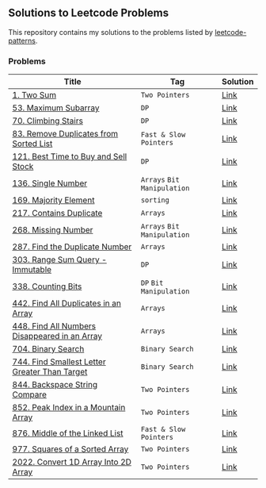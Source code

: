 ## Solutions to Leetcode Problems
This repository contains my solutions to the problems listed by [leetcode-patterns](https://seanprashad.com/leetcode-patterns/).


### Problems
| Title | Tag | Solution |
| --- | --- | --- |
|[1. Two Sum](https://leetcode.com/problems/two-sum/)  | `Two Pointers` | [Link](https://github.com/hmsayem/leetcode-patterns/blob/main/twoSum.cpp) |
|[53. Maximum Subarray](https://leetcode.com/problems/maximum-subarray/)  | `DP` | [Link](https://github.com/hmsayem/leetcode-patterns/blob/main/maxSubArray.cpp) |
|[70. Climbing Stairs](https://leetcode.com/problems/climbing-stairs/)  | `DP` | [Link](https://github.com/hmsayem/leetcode-patterns/blob/main/climbStairs.cpp) |
|[83. Remove Duplicates from Sorted List](https://leetcode.com/problems/remove-duplicates-from-sorted-list/)  | `Fast & Slow Pointers` | [Link](https://github.com/hmsayem/leetcode-patterns/blob/main/deleteDuplicates.cpp) |
|[121. Best Time to Buy and Sell Stock](https://leetcode.com/problems/best-time-to-buy-and-sell-stock/)  | `DP` | [Link](https://github.com/hmsayem/leetcode-patterns/blob/main/maxProfit.cpp) |
|[136. Single Number](https://leetcode.com/problems/single-number/)  | `Arrays` `Bit Manipulation` | [Link](https://github.com/hmsayem/leetcode-patterns/blob/main/singleNumber.cpp) |
|[169. Majority Element](https://leetcode.com/problems/majority-element/)  | `sorting`  | [Link](https://github.com/hmsayem/leetcode-patterns/blob/main/majorityElement.cpp) |
|[217. Contains Duplicate](https://leetcode.com/problems/contains-duplicate/)  |  `Arrays`| [Link](https://github.com/hmsayem/leetcode-patterns/blob/main/containsDuplicate.cpp) |
|[268. Missing Number](https://leetcode.com/problems/missing-number/)  | `Arrays` `Bit Manipulation` | [Link](https://github.com/hmsayem/leetcode-patterns/blob/main/missingNumber.cpp) |
|[287. Find the Duplicate Number](https://leetcode.com/problems/find-the-duplicate-number/)  | `Arrays` | [Link](https://github.com/hmsayem/leetcode-patterns/blob/main/findDuplicate.cpp) |
|[303. Range Sum Query - Immutable](https://leetcode.com/problems/range-sum-query-immutable/)  | `DP` | [Link](https://github.com/hmsayem/leetcode-patterns/blob/main/sumRange.cpp) |
|[338. Counting Bits](https://leetcode.com/problems/counting-bits/)  | `DP` `Bit Manipulation` | [Link](https://github.com/hmsayem/leetcode-patterns/blob/main/countBits.cpp) |
|[442. Find All Duplicates in an Array](https://leetcode.com/problems/find-all-duplicates-in-an-array/)  | `Arrays` | [Link](https://github.com/hmsayem/leetcode-patterns/blob/main/findDuplicates.cpp) |
|[448. Find All Numbers Disappeared in an Array](https://leetcode.com/problems/find-all-numbers-disappeared-in-an-array/)  | `Arrays` | [Link](https://github.com/hmsayem/leetcode-patterns/blob/main/findDisappearedNumbers.cpp) |
|[704. Binary Search](https://leetcode.com/problems/binary-search/)  | `Binary Search` | [Link](https://github.com/hmsayem/leetcode-patterns/blob/main/search.cpp) |
|[744. Find Smallest Letter Greater Than Target](https://leetcode.com/problems/find-smallest-letter-greater-than-target/)  | `Binary Search` | [Link](https://github.com/hmsayem/leetcode-patterns/blob/main/nextGreatestLetter.cpp) |
|[844. Backspace String Compare](https://leetcode.com/problems/backspace-string-compare/)  | `Two Pointers` | [Link](https://github.com/hmsayem/leetcode-patterns/blob/main/backspaceCompare.cpp) |
|[852. Peak Index in a Mountain Array](https://leetcode.com/problems/peak-index-in-a-mountain-array/)  | `Two Pointers` | [Link](https://github.com/hmsayem/leetcode-patterns/blob/main/peakIndexInMountainArray.cpp) |
|[876. Middle of the Linked List](https://leetcode.com/problems/middle-of-the-linked-list/)  | `Fast & Slow Pointers` | [Link](https://github.com/hmsayem/leetcode-patterns/blob/main/middleNode.cpp) |
|[977. Squares of a Sorted Array](https://leetcode.com/problems/squares-of-a-sorted-array/)  | `Two Pointers` | [Link](https://github.com/hmsayem/leetcode-patterns/blob/main/sortedSquares.cpp) |
|[2022. Convert 1D Array Into 2D Array](https://leetcode.com/problems/convert-1d-array-into-2d-array/)  | `Two Pointers` | [Link](https://github.com/hmsayem/leetcode-patterns/blob/main/construct2DArray.cpp) |

